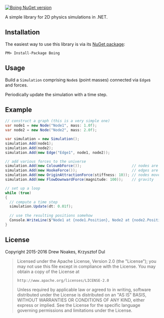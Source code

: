 [![Boing NuGet version](https://img.shields.io/nuget/v/Boing.svg)](https://www.nuget.org/packages/Boing/)

A simple library for 2D physics simulations in .NET.

## Installation

The easiest way to use this library is via its [NuGet package](https://www.nuget.org/packages/Boing/):

    PM> Install-Package Boing

## Usage

Build a `Simulation` comprising `Node`s (point masses) connected via `Edge`s and forces.

Periodically update the simulation with a time step.

## Example

```csharp
// construct a graph (this is a very simple one)
var node1 = new Node("Node1", mass: 1.0f);
var node2 = new Node("Node2", mass: 2.0f);

var simulation = new Simulation();
simulation.Add(node1);
simulation.Add(node2);
simulation.Add(new Edge("Edge1", node1, node2));

// add various forces to the universe
simulation.Add(new ColoumbForce());                       // nodes are attracted
simulation.Add(new HookeForce());                         // edges are springs
simulation.Add(new OriginAttractionForce(stiffness: 10)); // nodes move towards the origin
simulation.Add(new FlowDownwardForce(magnitude: 100));    // gravity

// set up a loop
while (true)
{
  // compute a time step
  simulation.Update(dt: 0.01f);
  
  // use the resulting positions somehow
  Console.WriteLine($"Node1 at {node1.Position}, Node2 at {node2.Position}");
}
```

## License

Copyright 2015-2016 Drew Noakes, Krzysztof Dul

> Licensed under the Apache License, Version 2.0 (the "License");
> you may not use this file except in compliance with the License.
> You may obtain a copy of the License at
>
>     http://www.apache.org/licenses/LICENSE-2.0
>
> Unless required by applicable law or agreed to in writing, software
> distributed under the License is distributed on an "AS IS" BASIS,
> WITHOUT WARRANTIES OR CONDITIONS OF ANY KIND, either express or implied.
> See the License for the specific language governing permissions and
> limitations under the License.
